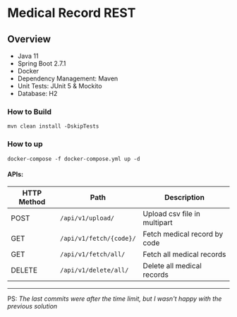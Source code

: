 # Medical Record REST

## Overview

* Java 11
* Spring Boot 2.7.1
* Docker
* Dependency Management: Maven
* Unit Tests: JUnit 5 & Mockito
* Database: H2

### How to Build

```shell
mvn clean install -DskipTests
```

### How to up

```shell
docker-compose -f docker-compose.yml up -d
```

#### APIs:

| HTTP Method | Path                                    | Description                  |
|-------------|---------------------------------------- |------------------------------|
| POST        | `/api/v1/upload/`                       | Upload csv file in multipart |
| GET         | `/api/v1/fetch/{code}/`                 | Fetch medical record by code |
| GET         | `/api/v1/fetch/all/`                    | Fetch all medical records    |
| DELETE      | `/api/v1/delete/all/`                   | Delete all medical records   |

-----

PS: _The last commits were after the time limit, but I wasn't happy with the previous solution_
